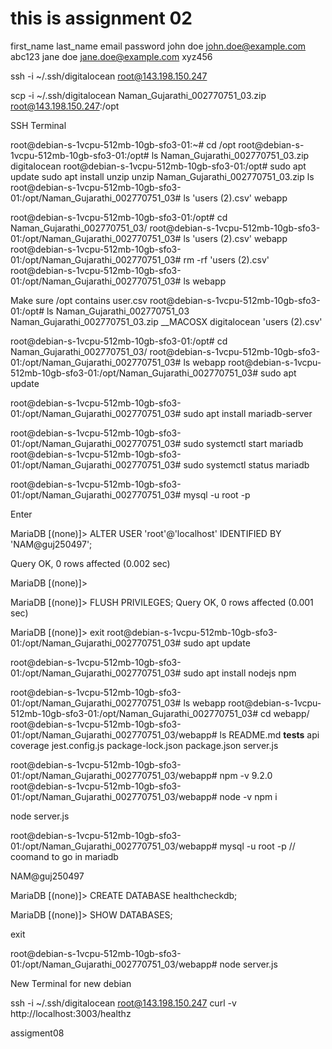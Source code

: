 # this is assignment 02

first_name	last_name	email	password
john	doe	john.doe@example.com	abc123
jane	doe	jane.doe@example.com	xyz456



ssh -i ~/.ssh/digitalocean root@143.198.150.247

scp -i ~/.ssh/digitalocean Naman_Gujarathi_002770751_03.zip root@143.198.150.247:/opt   

SSH Terminal

root@debian-s-1vcpu-512mb-10gb-sfo3-01:~# cd /opt
root@debian-s-1vcpu-512mb-10gb-sfo3-01:/opt# ls
Naman_Gujarathi_002770751_03.zip  digitalocean
root@debian-s-1vcpu-512mb-10gb-sfo3-01:/opt# 
sudo apt update
sudo apt install unzip
unzip Naman_Gujarathi_002770751_03.zip 
ls
root@debian-s-1vcpu-512mb-10gb-sfo3-01:/opt/Naman_Gujarathi_002770751_03# ls
'users (2).csv'   webapp

root@debian-s-1vcpu-512mb-10gb-sfo3-01:/opt# cd Naman_Gujarathi_002770751_03/
root@debian-s-1vcpu-512mb-10gb-sfo3-01:/opt/Naman_Gujarathi_002770751_03# ls
'users (2).csv'   webapp
root@debian-s-1vcpu-512mb-10gb-sfo3-01:/opt/Naman_Gujarathi_002770751_03# rm -rf 'users (2).csv' 
root@debian-s-1vcpu-512mb-10gb-sfo3-01:/opt/Naman_Gujarathi_002770751_03# ls
webapp

Make sure /opt contains user.csv
root@debian-s-1vcpu-512mb-10gb-sfo3-01:/opt# ls
 Naman_Gujarathi_002770751_03   Naman_Gujarathi_002770751_03.zip   __MACOSX   digitalocean  'users (2).csv'


root@debian-s-1vcpu-512mb-10gb-sfo3-01:/opt# cd Naman_Gujarathi_002770751_03/
root@debian-s-1vcpu-512mb-10gb-sfo3-01:/opt/Naman_Gujarathi_002770751_03# ls
webapp
root@debian-s-1vcpu-512mb-10gb-sfo3-01:/opt/Naman_Gujarathi_002770751_03# sudo apt update

root@debian-s-1vcpu-512mb-10gb-sfo3-01:/opt/Naman_Gujarathi_002770751_03# sudo apt install mariadb-server

root@debian-s-1vcpu-512mb-10gb-sfo3-01:/opt/Naman_Gujarathi_002770751_03# sudo systemctl start mariadb
root@debian-s-1vcpu-512mb-10gb-sfo3-01:/opt/Naman_Gujarathi_002770751_03# sudo systemctl status mariadb

root@debian-s-1vcpu-512mb-10gb-sfo3-01:/opt/Naman_Gujarathi_002770751_03# mysql -u root -p 

Enter

MariaDB [(none)]> ALTER USER 'root'@'localhost' IDENTIFIED BY 'NAM@guj250497';



Query OK, 0 rows affected (0.002 sec)

MariaDB [(none)]> 


MariaDB [(none)]> FLUSH PRIVILEGES;
Query OK, 0 rows affected (0.001 sec)

MariaDB [(none)]> exit
root@debian-s-1vcpu-512mb-10gb-sfo3-01:/opt/Naman_Gujarathi_002770751_03# sudo apt update 

root@debian-s-1vcpu-512mb-10gb-sfo3-01:/opt/Naman_Gujarathi_002770751_03# sudo apt install nodejs npm



root@debian-s-1vcpu-512mb-10gb-sfo3-01:/opt/Naman_Gujarathi_002770751_03# ls
webapp
root@debian-s-1vcpu-512mb-10gb-sfo3-01:/opt/Naman_Gujarathi_002770751_03# cd webapp/
root@debian-s-1vcpu-512mb-10gb-sfo3-01:/opt/Naman_Gujarathi_002770751_03/webapp# ls
README.md  __tests__  api  coverage  jest.config.js  package-lock.json  package.json  server.js

root@debian-s-1vcpu-512mb-10gb-sfo3-01:/opt/Naman_Gujarathi_002770751_03/webapp# npm -v
9.2.0
root@debian-s-1vcpu-512mb-10gb-sfo3-01:/opt/Naman_Gujarathi_002770751_03/webapp# node -v
npm i

node server.js

root@debian-s-1vcpu-512mb-10gb-sfo3-01:/opt/Naman_Gujarathi_002770751_03/webapp# mysql -u root -p // coomand to go in mariadb

NAM@guj250497

MariaDB [(none)]> CREATE DATABASE healthcheckdb;

MariaDB [(none)]> SHOW DATABASES;

exit

root@debian-s-1vcpu-512mb-10gb-sfo3-01:/opt/Naman_Gujarathi_002770751_03/webapp# node server.js




New Terminal for new debian

ssh -i ~/.ssh/digitalocean root@143.198.150.247
curl -v http://localhost:3003/healthz

assigment08


 
